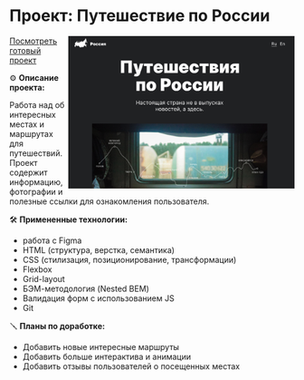 # Проект: Путешествие по России
<img src="https://github.com/ds-sev/russian-travel/blob/main/images/Снимок%20экрана%202023-02-18%20в%2011.42.09.png" width="400px" align="right"> 

[Посмотреть готовый проект](https://ds-sev.github.io/russian-travel/)



⚙️ **Описание проекта:**

Работа над об интересных местах и маршрутах для путешествий. Проект содержит информацию, фотографии и полезные ссылки для ознакомления пользователя.

🛠️ **Примененные технологии:**

* работа с Figma
* HTML (структура, верстка, семантика)
* CSS (стилизация, позиционирование, трансформации)
* Flexbox
* Grid-layout
* БЭМ-методология (Nested BEM)
* Валидация форм с использованием JS
* Git

🪛 **Планы по доработке:**

* Добавить новые интересные маршруты
* Добавить больше интерактива и анимации
* Добавить отзывы пользователей о посещенных местах
